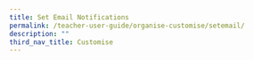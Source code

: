 ```yaml
---
title: Set Email Notifications
permalink: /teacher-user-guide/organise-customise/setemail/
description: ""
third_nav_title: Customise
---
```

